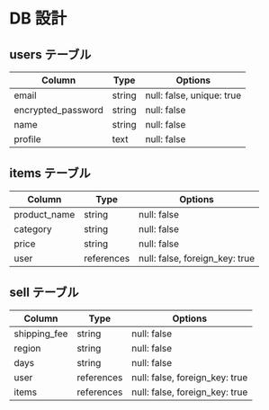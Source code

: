 # DB 設計

## users テーブル
| Column             | Type   | Options     |
| ------------------ | ------ | ----------- |
| email              | string | null: false, unique: true |
| encrypted_password | string | null: false |
| name               | string | null: false |
| profile            | text   | null: false |

## items テーブル
| Column             | Type         | Options     |
| ------------------ | -------------| ----------- |
| product_name       | string       | null: false |
| category           | string       | null: false |
| price              | string       | null: false |
| user               | references   | null: false, foreign_key: true |

## sell テーブル
| Column             | Type         | Options     |
| ------------------ | -------------| ----------- |
| shipping_fee       | string       | null: false |
| region             | string       | null: false |
| days               | string       | null: false |
| user               | references   | null: false, foreign_key: true |
| items              | references   | null: false, foreign_key: true |
